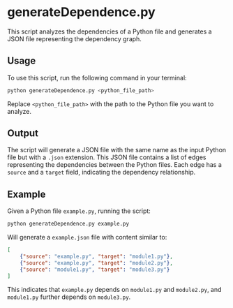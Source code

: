 # generateDependence.py

This script analyzes the dependencies of a Python file and generates a JSON file representing the dependency graph.

## Usage

To use this script, run the following command in your terminal:

```bash
python generateDependence.py <python_file_path>
```

Replace `<python_file_path>` with the path to the Python file you want to analyze.

## Output

The script will generate a JSON file with the same name as the input Python file but with a `.json` extension. This JSON file contains a list of edges representing the dependencies between the Python files. Each edge has a `source` and a `target` field, indicating the dependency relationship.

## Example

Given a Python file `example.py`, running the script:

```bash
python generateDependence.py example.py
```

Will generate a `example.json` file with content similar to:

```json
[
    {"source": "example.py", "target": "module1.py"},
    {"source": "example.py", "target": "module2.py"},
    {"source": "module1.py", "target": "module3.py"}
]
```

This indicates that `example.py` depends on `module1.py` and `module2.py`, and `module1.py` further depends on `module3.py`.

